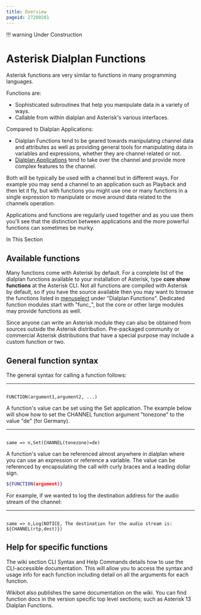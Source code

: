 ```yaml
---
title: Overview
pageid: 27200281
---
```





!!! warning 
    Under Construction

      
[//]: # (end-warning)



Asterisk Dialplan Functions
===========================

Asterisk functions are very similar to functions in many programming languages.

Functions are:

* Sophisticated subroutines that help you manipulate data in a variety of ways.
* Callable from within dialplan and Asterisk's various interfaces.

Compared to Dialplan Applications:

* Dialplan Functions tend to be geared towards manipulating channel data and attributes as well as providing general tools for manipulating data in variables and expressions, whether they are channel related or not.
* [Dialplan Applications](/Configuration/Applications) tend to take over the channel and provide more complex features to the channel.

Both will be typically be used with a channel but in different ways. For example you may send a channel to an application such as Playback and then let it fly, but with functions you might use one or many functions in a single expression to manipulate or move around data related to the channels operation.

Applications and functions are regularly used together and as you use them you'll see that the distinction between applications and the more powerful functions can sometimes be murky.

In This Section 

Available functions
-------------------

Many functions come with Asterisk by default. For a complete list of the dialplan functions available to your installation of Asterisk, type **core show functions** at the Asterisk CLI. Not all functions are compiled with Asterisk by default, so if you have the source available then you may want to browse the functions listed in [menuselect](/Getting-Started/Installing-Asterisk/Installing-Asterisk-From-Source/Using-Menuselect-to-Select-Asterisk-Options) under "Dialplan Functions". Dedicated function modules start with "func\_", but the core or other large modules may provide functions as well.

Since anyone can write an Asterisk module they can also be obtained from sources outside the Asterisk distribution. Pre-packaged community or commercial Asterisk distributions that have a special purpose may include a custom function or two.

General function syntax
-----------------------

The general syntax for calling a function follows:




---

  
  


```

FUNCTION(argument1,argument2, ...)

```


A function's value can be set using the Set application. The example below will show how to set the CHANNEL function argument "tonezone" to the value "de" (for Germany).




---

  
  


```

same => n,Set(CHANNEL(tonezone)=de)

```


A function's value can be referenced almost anywhere in dialplan where you can use an expression or reference a variable. The value can be referenced by encapsulating the call with curly braces and a leading dollar sign.




```bash title=" " linenums="1"
${FUNCTION(argument)}

```


For example, if we wanted to log the destination address for the audio stream of the channel:




---

  
  


```

same => n,Log(NOTICE, The destination for the audio stream is: ${CHANNEL(rtp,dest)})

```


Help for specific functions
---------------------------

The wiki section CLI Syntax and Help Commands details how to use the CLI-accessible documentation. This will allow you to access the syntax and usage info for each function including detail on all the arguments for each function.

Wikibot also publishes the same documentation on the wiki. You can find function docs in the version specific top level sections; such as Asterisk 13 Dialplan Functions.

